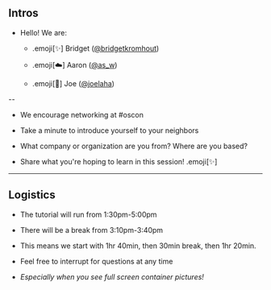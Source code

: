 ## Intros

 - Hello! We are:

   - .emoji[✨] Bridget ([@bridgetkromhout](https://twitter.com/bridgetkromhout))
   - .emoji[☁️] Aaron ([@as_w](https://twitter.com/as_w))

   - .emoji[🌟] Joe ([@joelaha](https://twitter.com/joelaha))

--

 - We encourage networking at #oscon

 - Take a minute to introduce yourself to your neighbors

 - What company or organization are you from? Where are you based?

 - Share what you're hoping to learn in this session! .emoji[✨]

---
## Logistics

- The tutorial will run from 1:30pm-5:00pm

- There will be a break from 3:10pm-3:40pm

- This means we start with 1hr 40min, then 30min break, then 1hr 20min.

- Feel free to interrupt for questions at any time

- *Especially when you see full screen container pictures!*
